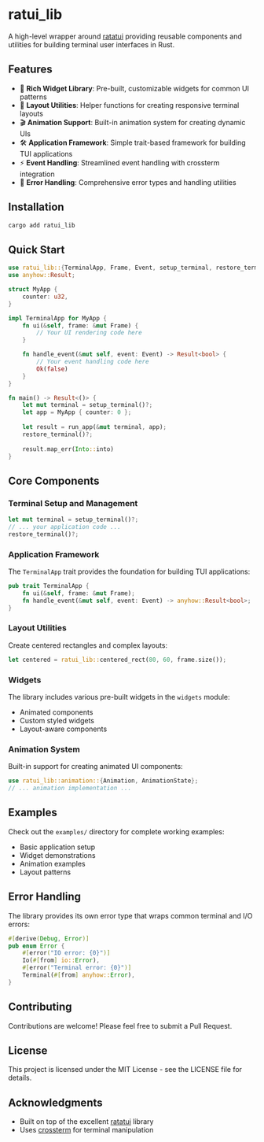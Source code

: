 # ratui_lib

A high-level wrapper around [ratatui](https://github.com/ratatui-org/ratatui) providing reusable components and utilities for building terminal user interfaces in Rust.

## Features

- 🎨 **Rich Widget Library**: Pre-built, customizable widgets for common UI patterns
- 📐 **Layout Utilities**: Helper functions for creating responsive terminal layouts
- 🎬 **Animation Support**: Built-in animation system for creating dynamic UIs
- 🛠️ **Application Framework**: Simple trait-based framework for building TUI applications
- ⚡ **Event Handling**: Streamlined event handling with crossterm integration
- 🔧 **Error Handling**: Comprehensive error types and handling utilities

## Installation

```bash
cargo add ratui_lib
```

## Quick Start

```rust
use ratui_lib::{TerminalApp, Frame, Event, setup_terminal, restore_terminal, run_app};
use anyhow::Result;

struct MyApp {
    counter: u32,
}

impl TerminalApp for MyApp {
    fn ui(&self, frame: &mut Frame) {
        // Your UI rendering code here
    }

    fn handle_event(&mut self, event: Event) -> Result<bool> {
        // Your event handling code here
        Ok(false)
    }
}

fn main() -> Result<()> {
    let mut terminal = setup_terminal()?;
    let app = MyApp { counter: 0 };
    
    let result = run_app(&mut terminal, app);
    restore_terminal()?;
    
    result.map_err(Into::into)
}
```

## Core Components

### Terminal Setup and Management

```rust
let mut terminal = setup_terminal()?;
// ... your application code ...
restore_terminal()?;
```

### Application Framework

The `TerminalApp` trait provides the foundation for building TUI applications:

```rust
pub trait TerminalApp {
    fn ui(&self, frame: &mut Frame);
    fn handle_event(&mut self, event: Event) -> anyhow::Result<bool>;
}
```

### Layout Utilities

Create centered rectangles and complex layouts:

```rust
let centered = ratui_lib::centered_rect(80, 60, frame.size());
```

### Widgets

The library includes various pre-built widgets in the `widgets` module:

- Animated components
- Custom styled widgets
- Layout-aware components

### Animation System

Built-in support for creating animated UI components:

```rust
use ratui_lib::animation::{Animation, AnimationState};
// ... animation implementation ...
```

## Examples

Check out the `examples/` directory for complete working examples:

- Basic application setup
- Widget demonstrations
- Animation examples
- Layout patterns

## Error Handling

The library provides its own error type that wraps common terminal and I/O errors:

```rust
#[derive(Debug, Error)]
pub enum Error {
    #[error("IO error: {0}")]
    Io(#[from] io::Error),
    #[error("Terminal error: {0}")]
    Terminal(#[from] anyhow::Error),
}
```

## Contributing

Contributions are welcome! Please feel free to submit a Pull Request.

## License

This project is licensed under the MIT License - see the LICENSE file for details.

## Acknowledgments

- Built on top of the excellent [ratatui](https://github.com/ratatui-org/ratatui) library
- Uses [crossterm](https://github.com/crossterm-rs/crossterm) for terminal manipulation
